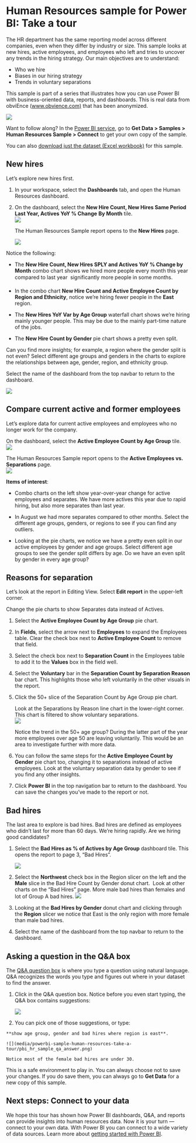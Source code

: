 <properties
   pageTitle="Human Resources sample: Take a tour"
   description="Human Resources sample for Power BI: Take a tour"
   services="powerbi"
   documentationCenter=""
   authors="mihart"
   manager="erikre"
   backup=""
   editor=""
   tags=""
   qualityFocus="no"
   qualityDate=""/>

<tags
   ms.service="powerbi"
   ms.devlang="NA"
   ms.topic="article"
   ms.tgt_pltfrm="NA"
   ms.workload="powerbi"
   ms.date="05/09/2017"
   ms.author="mihart"/>

# Human Resources sample for Power BI: Take a tour  

The HR department has the same reporting model across different companies, even when they differ by industry or size. This sample looks at new hires, active employees, and employees who left and tries to uncover any trends in the hiring strategy. Our main objectives are to understand:

- Who we hire
- Biases in our hiring strategy
- Trends in voluntary separations

This sample is part of a series that illustrates how you can use Power BI with business-oriented data, reports, and dashboards. This is real data from obviEnce ([www.obvience.com)](http://www.obvience.com/) that has been anonymized.

![](media/powerbi-sample-human-resources-take-a-tour/hr1.png)

Want to follow along? In the [Power BI service](https://powerbi.com), go to **Get Data > Samples > Human Resources Sample > Connect** to get your own copy of the sample.

You can also [download just the dataset (Excel workbook)](http://go.microsoft.com/fwlink/?LinkId=529780) for this sample.

## New hires  
Let’s explore new hires first.

1.  In your workspace, select the **Dashboards** tab, and open the Human Resources dashboard.
2.  On the dashboard, select the **New Hire Count, New Hires Same Period Last Year, Actives YoY % Change** **By Month** tile.  
    ![](media/powerbi-sample-human-resources-take-a-tour/hr2.png)  

    The Human Resources Sample report opens to the **New Hires** page.  

    ![](media/powerbi-sample-human-resources-take-a-tour/hr3.png)

Notice the following:

- The **New Hire Count, New Hires SPLY and Actives YoY % Change by Month** combo chart shows we hired more people every month this year compared to last year &#151; significantly more people in some months.

- In the combo chart **New Hire Count and Active Employee Count by Region and Ethnicity**, notice we’re hiring fewer people in the **East** region.

- The **New Hires YoY Var by Age Group** waterfall chart shows we’re hiring mainly younger people. This may be due to the mainly part-time nature of the jobs.

- The **New Hire Count by Gender** pie chart shows a pretty even split.

Can you find more insights; for example, a region where the gender split is not even? Select different age groups and genders in the charts to explore the relationships between age, gender, region, and ethnicity group.

Select the name of the dashboard from the top navbar to return to the dashboard.

![](media/powerbi-sample-human-resources-take-a-tour/power-bi-breadcrumbs.png)

## Compare current active and former employees  
Let’s explore data for current active employees and employees who no longer work for the company.

On the dashboard, select the **Active Employee Count by Age Group** tile.  
![](media/powerbi-sample-human-resources-take-a-tour/pbi_hr_sample_activepie.png)

The Human Resources Sample report opens to the **Active Employees vs. Separations** page.  
![](media/powerbi-sample-human-resources-take-a-tour/hr5.png)

**Items of interest**:

- Combo charts on the left show year-over-year change for active employees and separates. We have more actives this year due to rapid hiring, but also more separates than last year.

- In August we had more separates compared to other months. Select the different age groups, genders, or regions to see if you can find any outliers.

- Looking at the pie charts, we notice we have a pretty even split in our active employees by gender and age groups. Select different age groups to see the gender split differs by age. Do we have an even split by gender in every age group? 

## Reasons for separation  
Let’s look at the report in Editing View. Select **Edit report** in the upper-left corner. 

Change the pie charts to show Separates data instead of Actives.

1.  Select the **Active Employee Count by Age Group** pie chart.

2.  In **Fields**, select the arrow next to **Employees** ﻿to expand the Employees table. Clear the check box next to **Active Employee Count**﻿ to remove that field.

3.  Select the check box next to **Separation Count** in the Employees table to add it to the **Values** box in the field well.

4.  Select the **Voluntary** bar in the **Separation Count by Separation Reason** bar chart. This highlights those who left voluntarily in the other visuals in the report.

5.  Click the 50+ slice of the Separation Count by Age Group pie chart.

    Look at the Separations by Reason line chart in the lower-right corner. This chart is filtered to show voluntary separations.  
    ![](media/powerbi-sample-human-resources-take-a-tour/pbi_hr_sample_sepsover50.png)

    Notice the trend in the 50+ age group? During the latter part of the year more employees over age 50 are leaving voluntarily. This would be an area to investigate further with more data.

6.  You can follow the same steps for the **Active Employee Count by Gender** pie chart too, changing it to separations instead of active employees. Look at the voluntary separation data by gender to see if you find any other insights.

7.  Click **Power BI** in the top navigation bar to return to the dashboard. You can save the changes you’ve made to the report or not.

## Bad hires  
The last area to explore is bad hires. Bad hires are defined as employees who didn’t last for more than 60 days. We’re hiring rapidly. Are we hiring good candidates?

1.  Select the **Bad Hires as % of Actives by Age Group** dashboard tile. This opens the report to page 3, “Bad Hires”.

    ![](media/powerbi-sample-human-resources-take-a-tour/hr7.png)  

2.  Select the **Northwest**﻿ check box in the Region slicer on the left and the **Male** slice in the Bad Hire Count by Gender donut chart.  Look at other charts on the “Bad Hires” page. More male bad hires than females and lot of Group A bad hires.
    ![](media/powerbi-sample-human-resources-take-a-tour/pbi_hr_sample_badhirespage.png)  

3.  Looking at the **Bad Hires by Gender** donut chart and clicking through the **Region** slicer we notice that East is the only region with more female than male bad hires.  

4.  Select the name of the dashboard from the top navbar to return to the dashboard.

## Asking a question in the Q&A box
The [Q&A question box](powerbi-service-how-to-use-q-and-a.md) is where you type a question using natural language. Q&A recognizes the words you type and figures out where in your dataset to find the answer.

1.  Click in the Q&A question box. Notice before you even start typing, the Q&A box contains suggestions:

    ![](media/powerbi-sample-human-resources-take-a-tour/pbi_hr_sample_qabox.png)

2.   You can pick one of those suggestions, or type:

    **show age group, gender and bad hires where region is east**.  

    ![](media/powerbi-sample-human-resources-take-a-tour/pbi_hr_sample_qa_answer.png)

    Notice most of the female bad hires are under 30.

This is a safe environment to play in. You can always choose not to save your changes. If you do save them, you can always go to **Get Data** for a new copy of this sample.

## Next steps: Connect to your data  
We hope this tour has shown how Power BI dashboards, Q&A, and reports can provide insights into human resources data. Now it is your turn — connect to your own data. With Power BI you can connect to a wide variety of data sources. Learn more about [getting started with Power BI](powerbi-service-get-started.md).  
